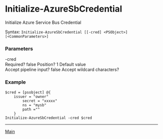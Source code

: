 # Initialize-AzureSbCredential #
Initialize Azure Service Bus Credential

Syntax: `Initialize-AzureSbCredential [[-cred] <PSObject>] [<CommonParameters>]`

### Parameters ###

-cred <PSObject>       
        Required?                    false
        Position?                    1
        Default value                
        Accept pipeline input?       false
        Accept wildcard characters?  

### Example ###

```
$cred = [psobject] @{
	issuer = "owner"
		secret = "xxxxx"
		ns = "mysb"
		path =""
	}
Initialize-AzureSbCredential -cred $cred
```

----------

[Main](../AzureServiceBus.md)
